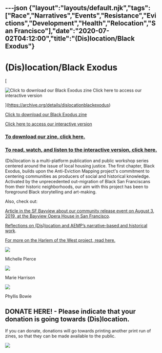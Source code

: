 ---json
{"layout":"layouts/default.njk","tags":["Race","Narratives","Events","Resistance","Evictions","Development","Health","Relocation","San Francisco"],"date":"2020-07-02T04:12:00","title":"(Dis)location/Black Exodus"}
---

(Dis)location/Black Exodus
==========================

[

![Click to download our Black Exodus zine    Click here to access our interactive version](https://images.squarespace-cdn.com/content/v1/52b7d7a6e4b0b3e376ac8ea2/1565881304747-1X0RIC3QZADBLNMLOZ2R/ke17ZwdGBToddI8pDm48kLClvqBQzoxFpMKnAwLVSht7gQa3H78H3Y0txjaiv_0fDoOvxcdMmMKkDsyUqMSsMWxHk725yiiHCCLfrh8O1z4YTzHvnKhyp6Da-NYroOW3ZGjoBKy3azqku80C789l0nQwvinDXPV4EYh2MRzm-RTRPcCVZpxbQHDYjLt73zWsGFOx8WNN_3833FE_kuT6Bg/CoverCollage_Adrienne_crop.jpg)

](https://archive.org/details/dislocationblackexodus)

[Click to download our Black Exodus zine](https://archive.org/details/dislocationblackexodus)

[Click here to access our interactive version](http://scalar.usc.edu/works/dislocation/index)

### [To download our zine, click here.](https://archive.org/details/dislocationblackexodus)

### [To read, watch, and listen to the interactive version, click here.](http://scalar.usc.edu/works/dislocation/index)

(Dis)location is a multi-platform publication and public workshop series centered around the issue of local housing justice. The first chapter, Black Exodus, builds upon the Anti-Eviction Mapping project's commitment to centering communities as producers of social and historical knowledge. Activated by the unprecedented out-migration of Black San Franciscans from their historic neighborhoods, our aim with this project has been to foreground Black storytelling and art-making.

Also, check out:

[Article in the SF Bayview about our community release event on August 3, 2019, at the Bayview Opera House in San Francisco](https://sfbayview.com/2019/07/dislocation-black-exodus-lets-talk-about-how-it-happened-and-what-to-do-about-it/?fbclid=IwAR1NWDz1uT1W6hKTkia1ov46Cmp2x6w2Lk_PksjfjnlGlmuSNHWo-IioIrg).

[Reflections on (Dis)location and AEMP’s narrative-based and historical work](https://www.radicalhistoryreview.org/abusablepast/?p=3191).

[For more on the Harlem of the West project, read here.](https://www.harlemofthewestsf.com)

![](https://images.squarespace-cdn.com/content/v1/52b7d7a6e4b0b3e376ac8ea2/1576694857522-NV4IHM7ZNIH36L10AYDJ/ke17ZwdGBToddI8pDm48kDvw4LrxXmePEqRG_EzSEidZw-zPPgdn4jUwVcJE1ZvWhcwhEtWJXoshNdA9f1qD7Xj1nVWs2aaTtWBneO2WM-vFe0U4vJiekHwqyxVpirD6CHroswJuDn7U2D-yOCCC6g/image-asset.jpeg)

Michelle Pierce

![](https://images.squarespace-cdn.com/content/v1/52b7d7a6e4b0b3e376ac8ea2/1576694885725-TEHT3G9562S6FCR576PA/ke17ZwdGBToddI8pDm48kDvw4LrxXmePEqRG_EzSEidZw-zPPgdn4jUwVcJE1ZvWhcwhEtWJXoshNdA9f1qD7Xj1nVWs2aaTtWBneO2WM-vFe0U4vJiekHwqyxVpirD6CHroswJuDn7U2D-yOCCC6g/image-asset.jpeg)

Marie Harrison

![](https://images.squarespace-cdn.com/content/v1/52b7d7a6e4b0b3e376ac8ea2/1576694976323-EK35B19BBKYGBRR5IELA/ke17ZwdGBToddI8pDm48kLl76CqolYQpYCK1tQUkpCVZw-zPPgdn4jUwVcJE1ZvWQUxwkmyExglNqGp0IvTJZUJFbgE-7XRK3dMEBRBhUpzq3NVIIp6jYqnwxy-xF8aVXRy_AJKc5toB5m-gAPM7p7ivWsEabuWKGrHqsHOeNt4/image-asset.jpeg)

Phyllis Bowie

DONATE HERE! - Please indicate that your donation is going towards (Dis)location.
---------------------------------------------------------------------------------

If you can donate, donations will go towards printing another print run of zines, so that they can be made available to the public.

   ![](https://www.paypal.com/en_US/i/scr/pixel.gif)